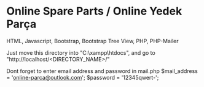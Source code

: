 # Online Spare Parts / Online Yedek Parça

HTML, Javascript, Bootstrap, Bootstrap Tree View, PHP, PHP-Mailer

Just move this directory into "C:\xampp\htdocs\", and go to "http://localhost/<DIRECTORY_NAME>/"

Dont forget to enter email address and password in mail.php
  $mail_address = 'online-parca@outlook.com';
  $password = '12345qwert-';
